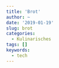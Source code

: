 ```yaml
---
title: 'Brot'
author: ~
date: '2019-01-19'
slug: brot
categories:
  - Kulinarisches
tags: []
keywords:
  - tech
---
```


<!--more-->
